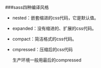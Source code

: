 

###sass四种编译风格

- nested：嵌套缩进的css代码，它是默认值。

- expanded：没有缩进的、扩展的css代码。

- compact：简洁格式的css代码。

- cmpressed：压缩后的css代码


   生产环境一般用最后的compressed
